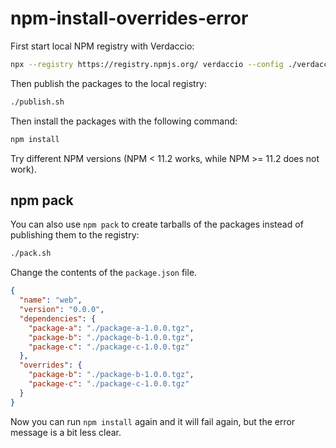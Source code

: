 # npm-install-overrides-error

First start local NPM registry with Verdaccio:

```bash
npx --registry https://registry.npmjs.org/ verdaccio --config ./verdaccio.yaml
```

Then publish the packages to the local registry:

```bash
./publish.sh
```

Then install the packages with the following command:

```bash
npm install
```

Try different NPM versions (NPM < 11.2 works, while NPM >= 11.2 does not work).

## npm pack

You can also use `npm pack` to create tarballs of the packages instead of publishing them to the registry:

```bash
./pack.sh
```

Change the contents of the `package.json` file.

```json
{
  "name": "web",
  "version": "0.0.0",
  "dependencies": {
    "package-a": "./package-a-1.0.0.tgz",
    "package-b": "./package-b-1.0.0.tgz",
    "package-c": "./package-c-1.0.0.tgz"
  },
  "overrides": {
    "package-b": "./package-b-1.0.0.tgz",
    "package-c": "./package-c-1.0.0.tgz"
  }
}
```

Now you can run `npm install` again and it will fail again, but the error message is a bit less clear.
